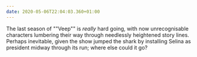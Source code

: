 ```yaml
---
date: 2020-05-06T22:04:03.360+01:00
---
```


The last season of ""Veep"" is _really_ hard going, with now unrecognisable characters lumbering their way through needlessly heightened story lines. Perhaps inevitable, given the show jumped the shark by installing Selina as president midway through its run; where else could it go?
